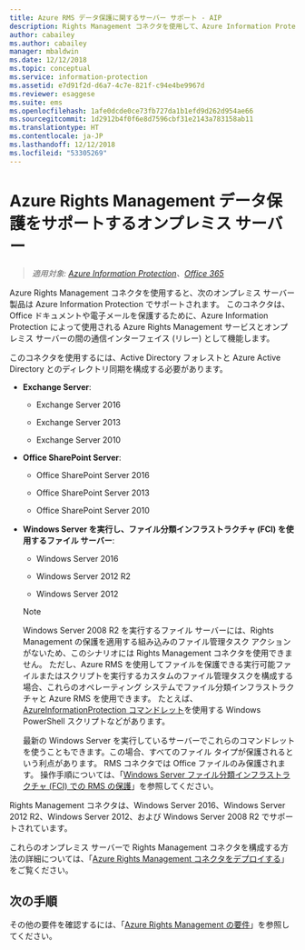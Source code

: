 ```yaml
---
title: Azure RMS データ保護に関するサーバー サポート - AIP
description: Rights Management コネクタを使用して、Azure Information Protection から Azure Rights Management サービスを使用できるオンプレミス サーバー製品を特定します。
author: cabailey
ms.author: cabailey
manager: mbaldwin
ms.date: 12/12/2018
ms.topic: conceptual
ms.service: information-protection
ms.assetid: e7d91f2d-d6a7-4c7e-821f-c94e4be9967d
ms.reviewer: esaggese
ms.suite: ems
ms.openlocfilehash: 1afe0dcde0ce73fb727da1b1efd9d262d954ae66
ms.sourcegitcommit: 1d2912b4f0f6e8d7596cbf31e2143a783158ab11
ms.translationtype: HT
ms.contentlocale: ja-JP
ms.lasthandoff: 12/12/2018
ms.locfileid: "53305269"
---
```

# <a name="on-premises-servers-that-support-azure-rights-management-data-protection"></a>Azure Rights Management データ保護をサポートするオンプレミス サーバー

>*適用対象: [Azure Information Protection](https://azure.microsoft.com/pricing/details/information-protection)、[Office 365](https://download.microsoft.com/download/E/C/F/ECF42E71-4EC0-48FF-AA00-577AC14D5B5C/Azure_Information_Protection_licensing_datasheet_EN-US.pdf)*

Azure Rights Management コネクタを使用すると、次のオンプレミス サーバー製品は Azure Information Protection でサポートされます。 このコネクタは、Office ドキュメントや電子メールを保護するために、Azure Information Protection によって使用される Azure Rights Management サービスとオンプレミス サーバーの間の通信インターフェイス (リレー) として機能します。 

このコネクタを使用するには、Active Directory フォレストと Azure Active Directory とのディレクトリ同期を構成する必要があります。

-   **Exchange Server**:

    -   Exchange Server 2016

    -   Exchange Server 2013

    -   Exchange Server 2010

-   **Office SharePoint Server**:

    -   Office SharePoint Server 2016

    -   Office SharePoint Server 2013

    -   Office SharePoint Server 2010

-   **Windows Server を実行し、ファイル分類インフラストラクチャ (FCI) を使用するファイル サーバー**:

    -   Windows Server 2016

    -   Windows Server 2012 R2

    -   Windows Server 2012

    > [!NOTE]
    > Windows Server 2008 R2 を実行するファイル サーバーには、Rights Management の保護を適用する組み込みのファイル管理タスク アクションがないため、このシナリオには Rights Management コネクタを使用できません。 ただし、Azure RMS を使用してファイルを保護できる実行可能ファイルまたはスクリプトを実行するカスタムのファイル管理タスクを構成する場合、これらのオペレーティング システムでファイル分類インフラストラクチャと Azure RMS を使用できます。 たとえば、[AzureInformationProtection コマンドレット](/powershell/azureinformationprotection/vlatest/aip)を使用する Windows PowerShell スクリプトなどがあります。
    > 
    > 最新の Windows Server を実行しているサーバーでこれらのコマンドレットを使うこともできます。この場合、すべてのファイル タイプが保護されるという利点があります。 RMS コネクタでは Office ファイルのみ保護されます。 操作手順については、「[Windows Server ファイル分類インフラストラクチャ &#40;FCI&#41; での RMS の保護](./rms-client/configure-fci.md)」を参照してください。

Rights Management コネクタは、Windows Server 2016、Windows Server 2012 R2、Windows Server 2012、および Windows Server 2008 R2 でサポートされています。

これらのオンプレミス サーバーで Rights Management コネクタを構成する方法の詳細については、「[Azure Rights Management コネクタをデプロイする](deploy-rms-connector.md)」をご覧ください。

## <a name="next-steps"></a>次の手順
その他の要件を確認するには、「[Azure Rights Management の要件](requirements.md)」を参照してください。
